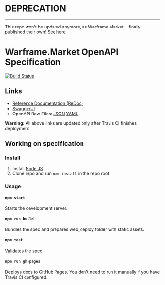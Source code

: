 # DEPRECATION
---

This repo won't be updated anymore, as Warframe.Market... finally published their own! [See here](https://warframe.market/api_docs)


# Warframe.Market OpenAPI Specification
[![Build Status](https://travis-ci.com/wfcd/market-api-spec.svg?branch=master)](https://travis-ci.com/wfcd/market-api-spec)

## Links

- [Reference Documentation (ReDoc)](https://wfcd.github.io/market-api-spec/)
- [SwaggerUI](https://wfcd.github.io/market-api-spec/swagger-ui/)
- OpenAPI Raw Files: [JSON](https://wfcd.github.io/market-api-spec/openapi.json) [YAML](https://wfcd.github.io/market-api-spec/openapi.yaml)

**Warning:** All above links are updated only after Travis CI finishes deployment

## Working on specification
### Install

1. Install [Node JS](https://nodejs.org/)
2. Clone repo and run `npm install` in the repo root

### Usage

#### `npm start`
Starts the development server.

#### `npm run build`
Bundles the spec and prepares web_deploy folder with static assets.

#### `npm test`
Validates the spec.

#### `npm run gh-pages`
Deploys docs to GitHub Pages. You don't need to run it manually if you have Travis CI configured.
